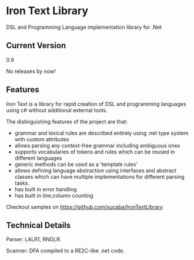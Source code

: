Iron Text Library
=================

DSL and Programming Language implementation library for .Net

Current Version
---------------
0.9 

No releases by now!

Features
--------

Iron Text is a library for rapid creation of DSL and programming languages using c#
without additional external tools.

The distinguishing features of the project are that:
- grammar and lexical rules are described entirely using .net type system with custom attributes
- allows parsing any context-free grammar including ambiguous ones
- supports vocabularies of tokens and rules which can be reused in different languages
- generic methods can be used as a 'template rules'
- allows defining language abstraction using interfaces and abstract classes
  which can have multiple implementations for different parsing tasks.
- has built in error handling
- has built in line,column counting

Checkout samples on https://github.com/sucaba/IronTextLibrary

Technical Details
-----------------

Parser: LALR1, RNGLR.

Scanner: DFA compiled to a RE2C-like .net code.
